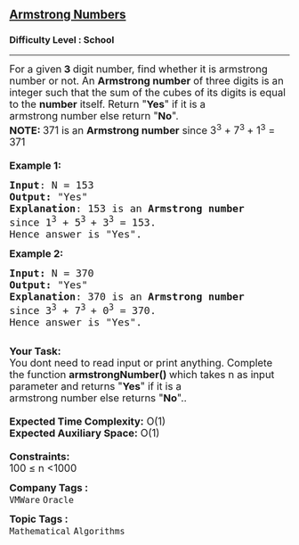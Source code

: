 <h2><a href="https://www.geeksforgeeks.org/problems/armstrong-numbers2727/1?page=1&difficulty=School&status=unsolved&sortBy=submissions">Armstrong Numbers</a></h2><h3>Difficulty Level : School</h3><hr><div class="problems_problem_content__Xm_eO"><p><span style="font-size: 18px;">For a given<strong> 3 </strong>digit number, find whether it is armstrong number or not.&nbsp;An&nbsp;<strong>Armstrong number</strong>&nbsp;of three digits is an integer such that the sum of the cubes of its digits is equal to the&nbsp;<strong>number</strong>&nbsp;itself. Return&nbsp;"<strong>Yes</strong>" if it is a armstrong&nbsp;number&nbsp;else return&nbsp;"<strong>No</strong>".</span><br><span style="font-size: 18px;"><strong>NOTE:&nbsp;</strong>371 is an&nbsp;<strong>Armstrong number</strong>&nbsp;since 3<sup>3</sup> + 7<sup>3 </sup>+ 1<sup>3</sup> = 371<br><br><strong>Example 1:</strong></span></p>
<pre><span style="font-size: 18px;"><strong>Input</strong>: N = 153
<strong>Output:</strong>&nbsp;"Yes"
<strong>Explanation</strong>: 153 is an&nbsp;<strong>Armstrong number
</strong>since 1<sup>3</sup> + 5<sup>3 </sup>+ 3<sup>3</sup> = 153.
Hence answer is "Yes".</span>
</pre>
<p><span style="font-size: 18px;"><strong>Example 2:</strong></span></p>
<pre><span style="font-size: 18px;"><strong>Input: </strong>N = 370
<strong>Output:&nbsp;</strong>"Yes"
<strong>Explanation</strong>: 370 is an&nbsp;<strong>Armstrong number</strong>
since 3<sup>3</sup> + 7<sup>3 </sup>+ 0<sup>3</sup> = 370.
Hence answer is "Yes".</span></pre>
<p><br><span style="font-size: 18px;"><strong>Your Task:&nbsp;&nbsp;</strong><br>You dont need to read input or print anything. Complete the function <strong>armstrongNumber()&nbsp;</strong>which takes n&nbsp;as input parameter and returns "<strong>Yes</strong>" if it is a armstrong&nbsp;number&nbsp;else returns "<strong>No</strong>"..<br><br><strong>Expected Time Complexity:</strong> O(1)<br><strong>Expected Auxiliary Space:</strong> O(1)<br><br><strong>Constraints:</strong><br>100 ≤ n&nbsp;&lt;1000</span></p></div><p><span style=font-size:18px><strong>Company Tags : </strong><br><code>VMWare</code>&nbsp;<code>Oracle</code>&nbsp;<br><p><span style=font-size:18px><strong>Topic Tags : </strong><br><code>Mathematical</code>&nbsp;<code>Algorithms</code>&nbsp;